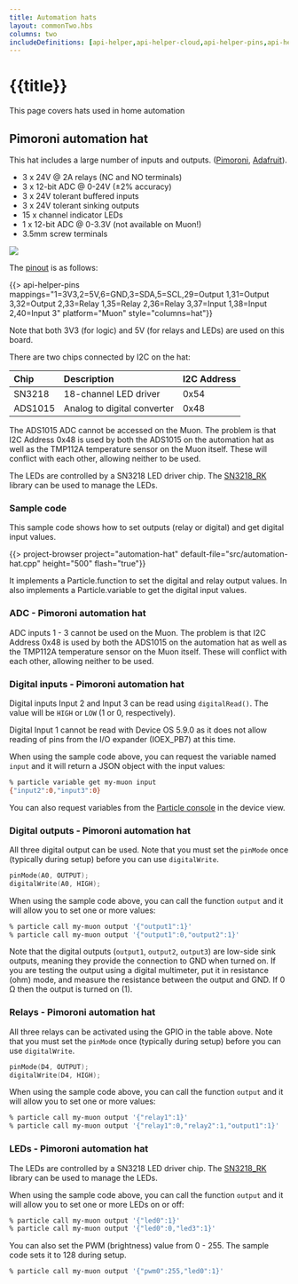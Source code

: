 ```yaml
---
title: Automation hats
layout: commonTwo.hbs
columns: two
includeDefinitions: [api-helper,api-helper-cloud,api-helper-pins,api-helper-projects,zip]
---
```


# {{title}}

This page covers hats used in home automation


## Pimoroni automation hat

This hat includes a large number of inputs and outputs. ([Pimoroni](https://shop.pimoroni.com/products/automation-hat?variant=30712316554), [Adafruit](https://www.adafruit.com/product/3289)).

- 3 x 24V @ 2A relays (NC and NO terminals)
- 3 x 12-bit ADC @ 0-24V (±2% accuracy)
- 3 x 24V tolerant buffered inputs
- 3 x 24V tolerant sinking outputs
- 15 x channel indicator LEDs
- 1 x 12-bit ADC @ 0-3.3V (not available on Muon!)
- 3.5mm screw terminals

![](/assets/images/muon-hats/automation-hats/pimoroni-automation-hat.png)

The [pinout](https://pinout.xyz/pinout/automation_hat) is as follows:

{{> api-helper-pins mappings="1=3V3,2=5V,6=GND,3=SDA,5=SCL,29=Output 1,31=Output 3,32=Output 2,33=Relay 1,35=Relay 2,36=Relay 3,37=Input 1,38=Input 2,40=Input 3" platform="Muon" style="columns=hat"}}

Note that both 3V3 (for logic) and 5V (for relays and LEDs) are used on this board. 

There are two chips connected by I2C on the hat:

| Chip    | Description | I2C Address |
| :------ | :--- | :--- |
| SN3218  | 18-channel LED driver | 0x54 |
| ADS1015 | Analog to digital converter | 0x48 |

The ADS1015 ADC cannot be accessed on the Muon. The problem is that I2C Address 0x48 is used by both the ADS1015 on the automation hat as well as
the TMP112A temperature sensor on the Muon itself. These will conflict with each other, allowing neither to be used.

The LEDs are controlled by a SN3218 LED driver chip. The [SN3218_RK](https://github.com/rickkas7/SN3218_RK) library can be used to manage the LEDs.


### Sample code

This sample code shows how to set outputs (relay or digital) and get digital input values.

{{> project-browser project="automation-hat" default-file="src/automation-hat.cpp" height="500" flash="true"}}

It implements a Particle.function to set the digital and relay output values. In also implements a Particle.variable to get the digital input values.


### ADC - Pimoroni automation hat

ADC inputs 1 - 3 cannot be used on the Muon. The problem is that I2C Address 0x48 is used by both the ADS1015 on the automation hat as well as
the TMP112A temperature sensor on the Muon itself. These will conflict with each other, allowing neither to be used.

### Digital inputs - Pimoroni automation hat

Digital inputs Input 2 and Input 3 can be read using `digitalRead()`. The value will be `HIGH` or `LOW` (1 or 0, respectively).

Digital Input 1 cannot be read with Device OS 5.9.0 as it does not allow reading of pins from the I/O expander (IOEX_PB7) at this time.

When using the sample code above, you can request the variable named `input` and it will return a JSON object with the input values:

```sh
% particle variable get my-muon input 
{"input2":0,"input3":0}
```

You can also request variables from the [Particle console](https://console.particle.io/) in the device view.


### Digital outputs - Pimoroni automation hat

All three digital output can be used. Note that you must set the `pinMode` once (typically during setup) before you can use `digitalWrite`.

```cpp
pinMode(A0, OUTPUT);
digitalWrite(A0, HIGH);
```

When using the sample code above, you can call the function `output` and it will allow you to set one or more values:

```sh
% particle call my-muon output '{"output1":1}'
% particle call my-muon output '{"output1":0,"output2":1}'
```

Note that the digital outputs (`output1`, `output2`, `output3`) are low-side sink outputs, meaning they provide the connection to GND when turned on. If you are testing the output using a digital multimeter, put it in resistance (ohm) mode, and measure the resistance between the output and GND. If 0 &ohm; then the output is turned on (1).


### Relays - Pimoroni automation hat

All three relays can be activated using the GPIO in the table above. Note that you must set the `pinMode` once (typically during setup) before you can use `digitalWrite`.

```cpp
pinMode(D4, OUTPUT);
digitalWrite(D4, HIGH);
```

When using the sample code above, you can call the function `output` and it will allow you to set one or more values:

```sh
% particle call my-muon output '{"relay1":1}'
% particle call my-muon output '{"relay1":0,"relay2":1,"output1":1}'
```


### LEDs - Pimoroni automation hat

The LEDs are controlled by a SN3218 LED driver chip. The [SN3218_RK](https://github.com/rickkas7/SN3218_RK) library can be used to manage the LEDs.

When using the sample code above, you can call the function `output` and it will allow you to set one or more LEDs on or off:

```sh
% particle call my-muon output '{"led0":1}'
% particle call my-muon output '{"led0":0,"led3":1}'
```

You can also set the PWM (brightness) value from 0 - 255. The sample code sets it to 128 during setup.

```sh
% particle call my-muon output '{"pwm0":255,"led0":1}'
```
